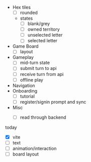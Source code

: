 - Hex tiles
  - [ ] rounded
  - states
    - [ ] blank/grey
    - [ ] owned territory
    - [ ] unselected letter
    - [ ] selected letter

- Game Board
  - [ ] layout

- Gameplay
  - [ ] mid-turn state
  - [ ] submit turn to api
  - [ ] receive turn from api
  - [ ] offline play

- Navigation
- Onboarding
  - [ ] tutorial
  - [ ] register/signin prompt and sync

- Misc
  - [ ] read through backend


today
- [x] vite
- [ ] text
- [ ] animation/interaction
- [ ] board layout